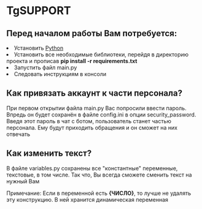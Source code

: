<h1>TgSUPPORT</h1>
<h2>Перед началом работы Вам потребуется:</h2>
<li>Установить <a href="python.org">Python</a></li>
<li>Установить все необходимые библиотеки, перейдя в директорию проекта и прописав 
<b>pip install -r requirements.txt</b></li>
<li>Запустить файл main.py</li>
<li>Следовать инструкциям в консоли</li>


<h2>Как привязать аккаунт к части персонала?</h2>
<p>При первом открытии файла main.py Вас попросили ввести пароль. Впредь он будет
сохранён в файле config.ini в опции security_password. Введя этот пароль в чат с ботом,
пользователь станет частью персонала. Ему будут приходить обращения и он сможет на них
отвечать</p>

<h2>Как изменить текст?</h2>
<p>В файле variables.py сохранены все "константные" переменные, текстовые, в том числе.
Так что, Вы всегда сможете
сменить текст на нужный Вам</p>
<p>Примечание: Если в переменной есть <b>{ЧИСЛО}</b>, то лучше не удалять эту конструкцию. В ней хранится
динамическая переменная</p>